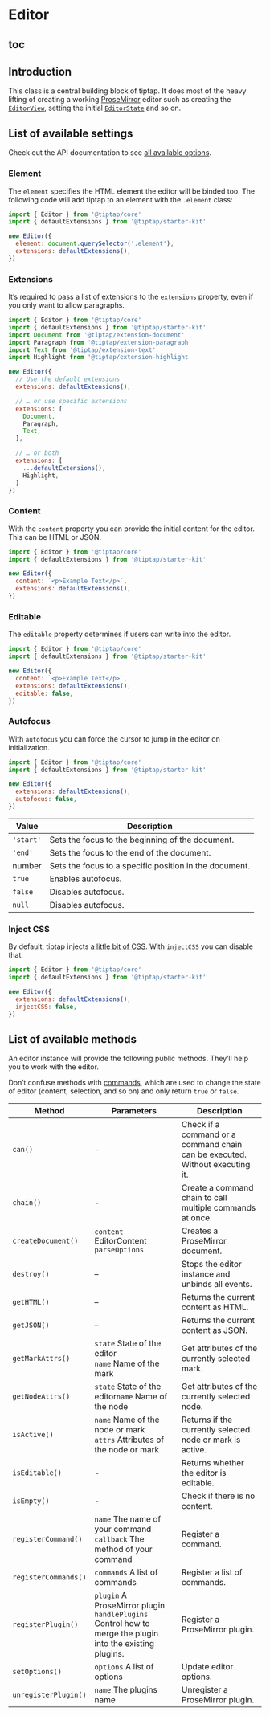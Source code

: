 # Editor

## toc

## Introduction
This class is a central building block of tiptap. It does most of the heavy lifting of creating a working  [ProseMirror](https://ProseMirror.net/) editor such as creating the [`EditorView`](https://ProseMirror.net/docs/ref/#view.EditorView), setting the initial [`EditorState`](https://ProseMirror.net/docs/ref/#state.Editor_State) and so on.

## List of available settings
Check out the API documentation to see [all available options](/api/editor/).

### Element
The `element` specifies the HTML element the editor will be binded too. The following code will add tiptap to an element with the `.element` class:

```js
import { Editor } from '@tiptap/core'
import { defaultExtensions } from '@tiptap/starter-kit'

new Editor({
  element: document.querySelector('.element'),
  extensions: defaultExtensions(),
})
```

### Extensions
It’s required to pass a list of extensions to the `extensions` property, even if you only want to allow paragraphs.

```js
import { Editor } from '@tiptap/core'
import { defaultExtensions } from '@tiptap/starter-kit'
import Document from '@tiptap/extension-document'
import Paragraph from '@tiptap/extension-paragraph'
import Text from '@tiptap/extension-text'
import Highlight from '@tiptap/extension-highlight'

new Editor({
  // Use the default extensions
  extensions: defaultExtensions(),

  // … or use specific extensions
  extensions: [
    Document,
    Paragraph,
    Text,
  ],

  // … or both
  extensions: [
    ...defaultExtensions(),
    Highlight,
  ]
})
```

### Content
With the `content` property you can provide the initial content for the editor. This can be HTML or JSON.

```js
import { Editor } from '@tiptap/core'
import { defaultExtensions } from '@tiptap/starter-kit'

new Editor({
  content: `<p>Example Text</p>`,
  extensions: defaultExtensions(),
})
```

### Editable
The `editable` property determines if users can write into the editor.

```js
import { Editor } from '@tiptap/core'
import { defaultExtensions } from '@tiptap/starter-kit'

new Editor({
  content: `<p>Example Text</p>`,
  extensions: defaultExtensions(),
  editable: false,
})
```

### Autofocus
With `autofocus` you can force the cursor to jump in the editor on initialization.

```js
import { Editor } from '@tiptap/core'
import { defaultExtensions } from '@tiptap/starter-kit'

new Editor({
  extensions: defaultExtensions(),
  autofocus: false,
})
```

| Value     | Description                                            |
| --------- | ------------------------------------------------------ |
| `'start'` | Sets the focus to the beginning of the document.       |
| `'end'`   | Sets the focus to the end of the document.             |
| number    | Sets the focus to a specific position in the document. |
| `true`    | Enables autofocus.                                     |
| `false`   | Disables autofocus.                                    |
| `null`    | Disables autofocus.                                    |


### Inject CSS
By default, tiptap injects [a little bit of CSS](https://github.com/ueberdosis/tiptap-next/tree/main/packages/core/src/style.ts). With `injectCSS` you can disable that.

```js
import { Editor } from '@tiptap/core'
import { defaultExtensions } from '@tiptap/starter-kit'

new Editor({
  extensions: defaultExtensions(),
  injectCSS: false,
})
```

<!--
| Setting             | Type            | Default  | Description                                                                                                                                          |
| ------------------- | --------------- | -------- | ---------------------------------------------------------------------------------------------------------------------------------------------------- |
| `autofocus`         | `Boolean`       | `false`  | Focus the editor on init.                                                                                                                            |
| `content`           | `Object|String` | `null`   | The editor state object used by Prosemirror. You can also pass HTML to the `content` slot. When used both, the `content` slot will be ignored.       |
| `editable`          | `Boolean`       | `true`   | When set to `false` the editor is read-only.                                                                                                         |
| ~~`editorProps`~~   | ~~`Object`~~    | ~~`{}`~~ | ~~A list of [Prosemirror editorProps](https://prosemirror.net/docs/ref/#view.EditorProps).~~                                                         |
| `element`           | `Element`       | `false`  | Focus the editor on init.                                                                                                                            |
| `extensions`        | `Array`         | `[]`     | A list of extensions you would like to use. Can be [`Nodes`](/api/nodes), [`Marks`](/api/marks) or [`Extensions`](/api/extensions).                  |
| `injectCSS`         | `Boolean`       | `true`   | When set to `false` tiptap won’t load [the default ProseMirror CSS](https://github.com/ueberdosis/tiptap-next/tree/main/packages/core/src/style.ts). |
| ~~`parseOptions`~~ | ~~`Object`~~    | ~~`{}`~~ | ~~A list of [Prosemirror parseOptions](https://prosemirror.net/docs/ref/#model.ParseOptions).~~                                                      | -->

## List of available methods
An editor instance will provide the following public methods. They’ll help you to work with the editor.

Don’t confuse methods with [commands](/api/commands), which are used to change the state of editor (content, selection, and so on) and only return `true` or `false`.

| Method               | Parameters                                                                                                  | Description                                                                  |
| -------------------- | ----------------------------------------------------------------------------------------------------------- | ---------------------------------------------------------------------------- |
| `can()`              | -                                                                                                           | Check if a command or a command chain can be executed. Without executing it. |
| `chain()`            | -                                                                                                           | Create a command chain to call multiple commands at once.                    |
| `createDocument()`   | `content` EditorContent<br>`parseOptions`                                                                   | Creates a ProseMirror document.                                              |
| `destroy()`          | –                                                                                                           | Stops the editor instance and unbinds all events.                            |
| `getHTML()`          | –                                                                                                           | Returns the current content as HTML.                                         |
| `getJSON()`          | –                                                                                                           | Returns the current content as JSON.                                         |
| `getMarkAttrs()`     | `state` State of the editor<br>`name` Name of the mark                                                      | Get attributes of the currently selected mark.                               |
| `getNodeAttrs()`     | `state` State of the editor`name` Name of the node                                                          | Get attributes of the currently selected node.                               |
| `isActive()`         | `name` Name of the node or mark<br>`attrs` Attributes of the node or mark                                   | Returns if the currently selected node or mark is active.                    |
| `isEditable()`       | -                                                                                                           | Returns whether the editor is editable.                                      |
| `isEmpty()`          | -                                                                                                           | Check if there is no content.                                                |
| `registerCommand()`  | `name` The name of your command<br>`callback` The method of your command                                    | Register a command.                                                          |
| `registerCommands()` | `commands` A list of commands                                                                               | Register a list of commands.                                                 |
| `registerPlugin()`   | `plugin` A ProseMirror plugin<br>`handlePlugins` Control how to merge the plugin into the existing plugins. | Register a ProseMirror plugin.                                               |
| `setOptions()`       | `options` A list of options                                                                                 | Update editor options.                                                       |
| `unregisterPlugin()` | `name` The plugins name                                                                                     | Unregister a ProseMirror plugin.                                             |
